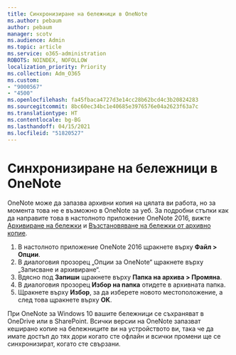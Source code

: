 ```yaml
---
title: Синхронизиране на бележници в OneNote
ms.author: pebaum
author: pebaum
manager: scotv
ms.audience: Admin
ms.topic: article
ms.service: o365-administration
ROBOTS: NOINDEX, NOFOLLOW
localization_priority: Priority
ms.collection: Adm_O365
ms.custom:
- "9000567"
- "4500"
ms.openlocfilehash: fa45fbaca4727d3e14cc28b62bcd4c3b20824283
ms.sourcegitcommit: 8bc60ec34bc1e40685e3976576e04a2623f63a7c
ms.translationtype: HT
ms.contentlocale: bg-BG
ms.lasthandoff: 04/15/2021
ms.locfileid: "51820527"
---
```

# <a name="backup-notebooks-in-onenote"></a>Синхронизиране на бележници в OneNote

OneNote може да запазва архивни копия на цялата ви работа, но за момента това не е възможно в OneNote за уеб. За подробни стъпки как да направите това в настолното приложение OneNote 2016, вижте [Архивиране на бележки](https://support.office.com/article/back-up-notes-f58b34b0-611d-435e-87fa-7942a1767af4#id0eaabaaa=2016,_2013,_2010) и [Възстановяване на бележки от архивно копие](https://support.microsoft.com/office/5daf9cb0-6769-4998-a5de-f044fdd0d831).

1. В настолното приложение OneNote 2016 щракнете върху **Файл > Опции**.
2. В диалоговия прозорец „Опции за OneNote“ щракнете върху „Записване и архивиране“.
3. Вдясно под **Запиши** щракнете върху **Папка на архива > Промяна**.
4. В диалоговия прозорец **Избор на папка** отидете в архивната папка.
5. Щракнете върху **Избор**, за да изберете новото местоположение, а след това щракнете върху **OK**.

При OneNote за Windows 10 вашите бележници се съхраняват в OneDrive или в SharePoint. Всички версии на OneNote запазват кеширано копие на бележниците ви на устройството ви, така че да имате достъп до тях дори когато сте офлайн и всички промени ще се синхронизират, когато сте свързани.
